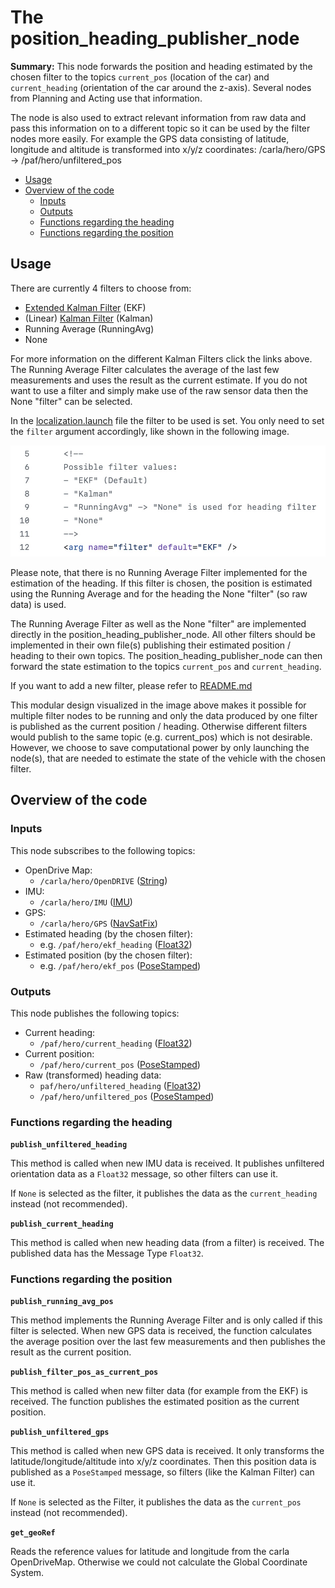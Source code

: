 # The position_heading_publisher_node

**Summary:** This node forwards the position and heading estimated by the chosen filter to the topics `current_pos` (location of the car) and `current_heading` (orientation of the car around the z-axis).
Several nodes from Planning and Acting use that information.

The node is also used to extract relevant information
from raw data and pass this information on to a different topic so it can be used by the filter nodes more easily.
For example the GPS data consisting of latitude, longitude and altitude is transformed into x/y/z coordinates: /carla/hero/GPS &rarr; /paf/hero/unfiltered_pos

- [Usage](#usage)
- [Overview of the code](#overview-of-the-code)
  - [Inputs](#inputs)
  - [Outputs](#outputs)
  - [Functions regarding the heading](#functions-regarding-the-heading)
  - [Functions regarding the position](#functions-regarding-the-position)

## Usage

There are currently 4 filters to choose from:

- [Extended Kalman Filter](extended_kalman_filter.md) (EKF)
- (Linear) [Kalman Filter](kalman_filter.md) (Kalman)
- Running Average (RunningAvg)
- None

For more information on the different Kalman Filters click the links above.
The Running Average Filter calculates the average of the last few measurements and uses the result as the current estimate.
If you do not want to use a filter and simply make use of the raw sensor data then the None "filter" can be selected.

In the [localization.launch](https://github.com/una-auxme/paf/blob/main/code/localization/launch/localization.launch) file the filter to be used is set.
You only need to set the `filter` argument accordingly, like shown in the following image.

![Filter choice](../assets/localization/filter_choice.jpeg)

Please note, that there is no Running Average Filter implemented for the estimation of the heading.
If this filter is chosen, the position is estimated using the Running Average and for the heading the None "filter" (so raw data) is used.

The Running Average Filter as well as the None "filter" are implemented directly in the position_heading_publisher_node.
All other filters should be implemented in their own file(s) publishing their estimated position / heading to their own topics.
The position_heading_publisher_node can then forward the state estimation to the topics `current_pos` and `current_heading`.

If you want to add a new filter, please refer to [README.md](README.md#adding-a-new-filter)

This modular design visualized in the image above makes it possible for multiple filter nodes to be running and only the data produced by one filter is published as the current position / heading. Otherwise different filters would publish to the same topic (e.g. current_pos) which is not desirable.
However, we choose to save computational power by only launching the node(s), that are needed to estimate the state of the vehicle with the chosen filter.

## Overview of the code

### Inputs

This node subscribes to the following topics:

- OpenDrive Map:
  - `/carla/hero/OpenDRIVE` ([String](https://docs.ros.org/en/melodic/api/std_msgs/html/msg/String.html))
- IMU:
  - `/carla/hero/IMU` ([IMU](https://docs.ros.org/en/api/sensor_msgs/html/msg/Imu.html))
- GPS:
  - `/carla/hero/GPS` ([NavSatFix](http://docs.ros.org/en/melodic/api/std_msgs/html/msg/String.html))
- Estimated heading (by the chosen filter):
  - e.g. `/paf/hero/ekf_heading` ([Float32](http://docs.ros.org/en/noetic/api/std_msgs/html/msg/Float32.html))
- Estimated position (by the chosen filter):
  - e.g. `/paf/hero/ekf_pos` ([PoseStamped](http://docs.ros.org/en/noetic/api/geometry_msgs/html/msg/PoseStamped.html))

### Outputs

This node publishes the following topics:

- Current heading:
  - `/paf/hero/current_heading` ([Float32](http://docs.ros.org/en/noetic/api/std_msgs/html/msg/Float32.html))
- Current position:
  - `/paf/hero/current_pos` ([PoseStamped](http://docs.ros.org/en/noetic/api/geometry_msgs/html/msg/PoseStamped.html))
- Raw (transformed) heading data:
  - `paf/hero/unfiltered_heading` ([Float32](http://docs.ros.org/en/noetic/api/std_msgs/html/msg/Float32.html))
  - `/paf/hero/unfiltered_pos` ([PoseStamped](http://docs.ros.org/en/noetic/api/geometry_msgs/html/msg/PoseStamped.html))

### Functions regarding the heading

**`publish_unfiltered_heading`**

This method is called when new IMU data is received.
It publishes unfiltered orientation data as a `Float32` message, so other filters can use it.

If `None` is selected as the filter, it publishes the data as the `current_heading` instead (not recommended).

**`publish_current_heading`**

This method is called when new heading data (from a filter) is received.
The published data has the Message Type `Float32`.

### Functions regarding the position

**`publish_running_avg_pos`**

This method implements the Running Average Filter and is only called if this filter is selected.
When new GPS data is received, the function calculates the average position over the last few measurements and then publishes the result as the current position.

**`publish_filter_pos_as_current_pos`**

This method is called when new filter data (for example from the EKF) is received. The function publishes the estimated position as the current position.

**`publish_unfiltered_gps`**

This method is called when new GPS data is received.
It only transforms the latitude/longitude/altitude into x/y/z coordinates.
Then this position data is published as a `PoseStamped` message, so filters (like the Kalman Filter) can use it.

If `None` is selected as the Filter, it publishes the data as the `current_pos` instead (not recommended).

**`get_geoRef`**

Reads the reference values for latitude and longitude from the carla OpenDriveMap.
Otherwise we could not calculate the Global Coordinate System.
